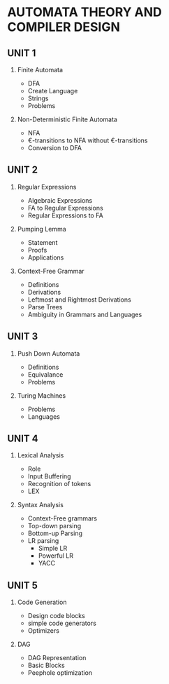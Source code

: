 # AUTOMATA THEORY AND COMPILER DESIGN

## UNIT 1

1. Finite Automata
    - DFA
    - Create Language
    - Strings
    - Problems

2. Non-Deterministic Finite Automata
    - NFA
    - €-transitions to NFA without €-transitions 
    - Conversion to DFA

## UNIT 2

1. Regular Expressions
    - Algebraic Expressions
    - FA to Regular Expressions
    - Regular Expressions to FA

2. Pumping Lemma
    - Statement
    - Proofs
    - Applications

3. Context-Free Grammar
    - Definitions
    - Derivations
    - Leftmost and Rightmost Derivations
    - Parse Trees
    - Ambiguity in Grammars and Languages

## UNIT 3

1. Push Down Automata
    - Definitions
    - Equivalance
    - Problems

2. Turing Machines
    - Problems
    - Languages
    

## UNIT 4

1. Lexical Analysis
    - Role
    - Input Buffering
    - Recognition of tokens
    - LEX

2. Syntax Analysis
    - Context-Free grammars
    - Top-down parsing
    - Bottom-up Parsing
    - LR parsing
        - Simple LR
        - Powerful LR
        - YACC

## UNIT 5

1. Code Generation
    - Design code blocks
    - simple code generators
    - Optimizers

2. DAG
    - DAG Representation
    - Basic Blocks
    - Peephole optimization

    